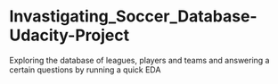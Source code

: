 # Invastigating_Soccer_Database-Udacity-Project
Exploring the database of leagues, players and teams and answering a certain questions by running a quick EDA
